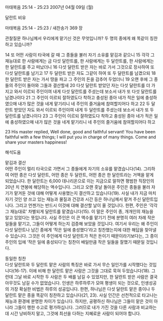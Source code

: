 마태복음 25:14 - 25:23 
2007년 04월 09일 (월)

달란트 비유



마태복음 25:14 - 25:23 / 새찬송가 369 장


관찰질문
하나님께서 우리에게 맡기신 것은 무엇입니까?
두 명의 종에게 왜 똑같이 칭찬하고 있습니까? 

14 또 어떤 사람이 타국에 갈 때 그 종들을 불러 자기 소유를 맡김과 같으니 15 각각 그 재능대로 한 사람에게는 금 다섯 달란트를, 한 사람에게는 두 달란트를, 한 사람에게는 한 달란트를 주고 떠났더니 16 다섯 달란트 받은 자는 바로 가서 그것으로 장사하여 또 다섯 달란트를 남기고 17 두 달란트 받은 자도 그같이 하여 또 두 달란트를 남겼으되 18 한 달란트 받은 자는 가서 땅을 파고 그 주인의 돈을 감추어 두었더니 19 오랜 후에 그 종들의 주인이 돌아와 그들과 결산할새 20 다섯 달란트 받았던 자는 다섯 달란트를 더 가지고 와서 이르되 주인이여 내게 다섯 달란트를 주셨는데 보소서 내가 또 다섯 달란트를 남겼나이다 21 그 주인이 이르되 잘하였도다 착하고 충성된 종아 네가 적은 일에 충성하였으매 내가 많은 것을 네게 맡기리니 네 주인의 즐거움에 참여할지어다 하고 22 두 달란트 받았던 자도 와서 이르되 주인이여 내게 두 달란트를 주셨는데 보소서 내가 또 두 달란트를 남겼나이다 23 그 주인이 이르되 잘하였도다 착하고 충성된 종아 네가 적은 일에 충성하였으매 내가 많은 것을 네게 맡기리니 네 주인의 즐거움에 참여할지어다 하고 

23 His master replied, Well done, good and faithful servant! You have been faithful with a few things; I will put you in charge of many things. Come and share your masters happiness!

해석도움





맡김과 결산  
어떤 주인이 멀리 타국으로 가면서 그 종들에게 자기의 소유를 맡겼습니다(14). 그리하여 어떤 종은 다섯 달란트, 어떤 종은 두 달란트, 어떤 종은 한 달란트라는 거액을 맡게 되었습니다. 한 달란트는 6,000 데나리온으로 이는 지금으로 말하면 평범한 직장인의 20년 치 연봉에 해당하는 액수입니다. 그리고 오랜 훗날 돌아온 주인은 종들을 불러 자기가 맡겨둔 것에 대해 어떻게 사용했는지 결산하고 있습니다(19). 사실 내가 지금 마치 자기 것인 양 쓰고 있는 재능과 물질과 건강과 시간 등은 하나님께서 맡겨 주신 달란트입니다. 그리고 언젠가는 반드시 이것에 대해 결산할 날이 올 것입니다. 한편, 주인은 ‘각각 그 재능대로’ 차별되게 달란트를 맡겼습니다(15). 이 말은 주인이 종, 개개인의 재능을 알고 있었다는 뜻입니다. 사실 주인은 이 큰 액수를 맡기기 전에 분명히 여러 차례 작은 일들을 맡기고, 그들이 어떻게 하는지 검증해 보았을 것입니다. 여기서 우리는 왜 주인이 다섯 달란트나 남긴 종에게 ‘작은 일에 충성했다’라고 칭찬했는지에 대한 해답을 찾아낼 수 있습니다. 그것은 이 주인에게 다섯 달란트가 적은 돈이기 때문이라기보다는, 그 종이 주인의 입에 ‘작은 일에 충성되다’는 칭찬이 배일만큼 작은 일들을 잘했기 때문일 것입니다.   

동일한 칭찬  
다섯 달란트와 두 달란트 맡은 사람의 특징은 바로 가서 무슨 일인가를 시작했다는 것입니다(16-17). 이에 비해 한 달란트 맡은 사람은 그것을 그대로 묵혀 두었습니다(18). 그런데 그날 바로 시작한 두 사람은 두 배를 남길 수 있었지만, 한 달란트 받은 사람은 결국 아무것도 남길 수가 없었습니다. 인생은 하루하루가 모여 평생이 되는 것으로, 인생성공의 가장 확실한 비법은 하루의 성공입니다. 한편, 하나님은 다섯 달란트 맡은 종이나 두 달란트 맡은 종을 똑같이 칭찬하고 있습니다(21, 23). 사실 인간은 선천적으로 타고나는 재능과 환경에 분명한 차이가 있습니다. 하지만, 공평하신 하나님은 그들이 맡은 것이 아니라 그들이 행한 수고로 평가하십니다. 그러므로 내가 가진 것을 다른 사람과 비교하는데 시간 낭비하지 말고, 그것에 최선을 다하는 지혜로운 사람이 되어야 합니다.